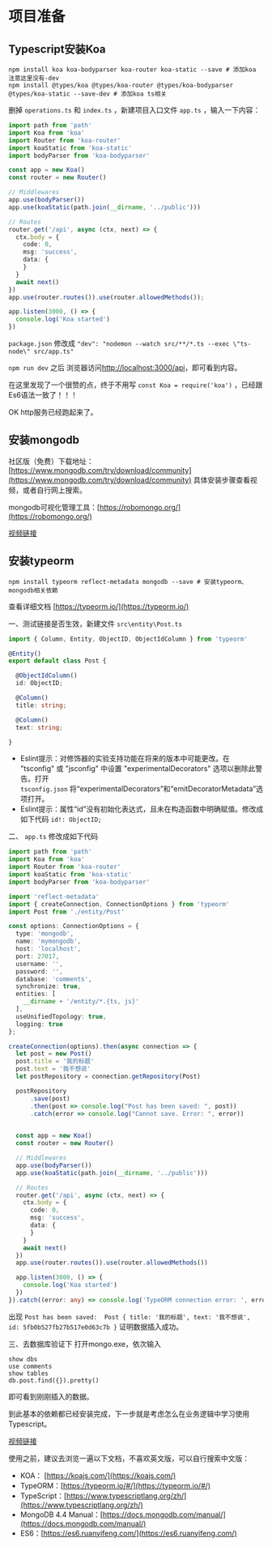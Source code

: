 # 项目准备

## Typescript安装Koa

```shell
npm install koa koa-bodyparser koa-router koa-static --save # 添加koa 注意这里没有-dev
npm install @types/koa @types/koa-router @types/koa-bodyparser @types/koa-static --save-dev # 添加koa ts相关
```

删掉 `operations.ts` 和 `index.ts` ，新建项目入口文件 `app.ts` ，输入一下内容：

```typescript
import path from 'path'
import Koa from 'koa'
import Router from 'koa-router'
import koaStatic from 'koa-static'
import bodyParser from 'koa-bodyparser'

const app = new Koa()
const router = new Router()

// Middlewares
app.use(bodyParser())
app.use(koaStatic(path.join(__dirname, '../public')))

// Routes
router.get('/api', async (ctx, next) => {
  ctx.body = {
    code: 0,
    msg: 'success',
    data: {
    }
  }
  await next()
})
app.use(router.routes()).use(router.allowedMethods());

app.listen(3000, () => {
  console.log('Koa started')
})
```

`package.json` 修改成 `"dev": "nodemon --watch src/**/*.ts --exec \"ts-node\" src/app.ts"`

`npm run dev` 之后 浏览器访问[http://localhost:3000/api](http://localhost:3000/api)，即可看到内容。

在这里发现了一个很赞的点，终于不用写 `const Koa = require('koa')` ，已经跟Es6语法一致了！！！

OK http服务已经跑起来了。

## 安装mongodb

社区版（免费）下载地址：[https://www.mongodb.com/try/download/community](https://www.mongodb.com/try/download/community)
具体安装步骤查看视频，或者自行网上搜索。

mongodb可视化管理工具：[https://robomongo.org/](https://robomongo.org/)

[视频链接](videos/2.mp4)

## 安装typeorm

```shell
npm install typeorm reflect-metadata mongodb --save # 安装typeorm、mongodb相关依赖
```

查看详细文档 [https://typeorm.io/](https://typeorm.io/)

一、测试链接是否生效，新建文件 `src\entity\Post.ts`

```typescript
import { Column, Entity, ObjectID, ObjectIdColumn } from 'typeorm'

@Entity()
export default class Post {

  @ObjectIdColumn()
  id: ObjectID;

  @Column()
  title: string;

  @Column()
  text: string;

}
```

- Eslint提示：对修饰器的实验支持功能在将来的版本中可能更改。在 "tsconfig" 或 "jsconfig" 中设置 "experimentalDecorators" 选项以删除此警告。打开 `tsconfig.json` 将“experimentalDecorators”和“emitDecoratorMetadata”选项打开。
- Eslint提示：属性“id”没有初始化表达式，且未在构造函数中明确赋值。修改成如下代码 `id!: ObjectID;`

二、 `app.ts` 修改成如下代码

```typescript
import path from 'path'
import Koa from 'koa'
import Router from 'koa-router'
import koaStatic from 'koa-static'
import bodyParser from 'koa-bodyparser'

import 'reflect-metadata'
import { createConnection, ConnectionOptions } from 'typeorm'
import Post from './entity/Post'

const options: ConnectionOptions = {
  type: 'mongodb',
  name: 'mymongodb',
  host: 'localhost',
  port: 27017,
  username: '',
  password: '',
  database: 'comments',
  synchronize: true,
  entities: [
    __dirname + '/entity/*.{ts, js}'
  ],
  useUnifiedTopology: true,
  logging: true
};

createConnection(options).then(async connection => {
  let post = new Post()
  post.title = '我的标题'
  post.text = '我不想说'
  let postRepository = connection.getRepository(Post)

  postRepository
      .save(post)
      .then(post => console.log("Post has been saved: ", post))
      .catch(error => console.log("Cannot save. Error: ", error))
  

  const app = new Koa()
  const router = new Router()

  // Middlewares
  app.use(bodyParser())
  app.use(koaStatic(path.join(__dirname, '../public')))

  // Routes
  router.get('/api', async (ctx, next) => {
    ctx.body = {
      code: 0,
      msg: 'success',
      data: {
      }
    }
    await next()
  })
  app.use(router.routes()).use(router.allowedMethods())

  app.listen(3000, () => {
    console.log('Koa started')
  })
}).catch((error: any) => console.log('TypeORM connection error: ', error))
```

出现 `Post has been saved:  Post { title: '我的标题', text: '我不想说', id: 5fb0b527fb27b517e0d63c7b }` 证明数据插入成功。

三、去数据库验证下
打开mongo.exe，依次输入

```shell
show dbs
use comments
show tables
db.post.find({}).pretty()
```

即可看到刚刚插入的数据。

到此基本的依赖都已经安装完成，下一步就是考虑怎么在业务逻辑中学习使用Typescript。

[视频链接](videos/3.mp4)

使用之前，建议去浏览一遍以下文档，不喜欢英文版，可以自行搜索中文版：

- KOA： [https://koajs.com/](https://koajs.com/)
- TypeORM：[https://typeorm.io/#/](https://typeorm.io/#/)
- TypeScript：[https://www.typescriptlang.org/zh/](https://www.typescriptlang.org/zh/)
- MongoDB 4.4 Manual：[https://docs.mongodb.com/manual/](https://docs.mongodb.com/manual/)
- ES6：[https://es6.ruanyifeng.com/](https://es6.ruanyifeng.com/)

